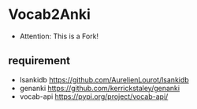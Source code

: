 # Vocab2Anki
- Attention: This is a Fork!
## requirement
- lsankidb
https://github.com/AurelienLourot/lsankidb
- genanki
https://github.com/kerrickstaley/genanki
- vocab-api
https://pypi.org/project/vocab-api/